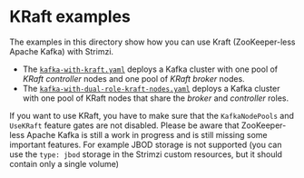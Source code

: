 # KRaft examples

The examples in this directory show how you can use Kraft (ZooKeeper-less Apache Kafka) with Strimzi.
* The [`kafka-with-kraft.yaml`](kafka-with-kraft.yaml) deploys a Kafka cluster with one pool of _KRaft controller_ nodes and one pool of _KRaft broker_ nodes.
* The [`kafka-with-dual-role-kraft-nodes.yaml`](kafka-with-dual-role-kraft-nodes.yaml) deploys a Kafka cluster with one pool of KRaft nodes that share the _broker_ and _controller_ roles.

If you want to use KRaft, you have to make sure that the `KafkaNodePools` and `UseKRaft` feature gates are not disabled.
Please be aware that ZooKeeper-less Apache Kafka is still a work in progress and is still missing some important features.
For example JBOD storage is not supported (you can use the `type: jbod` storage in the Strimzi custom resources, but it should contain only a single volume)
